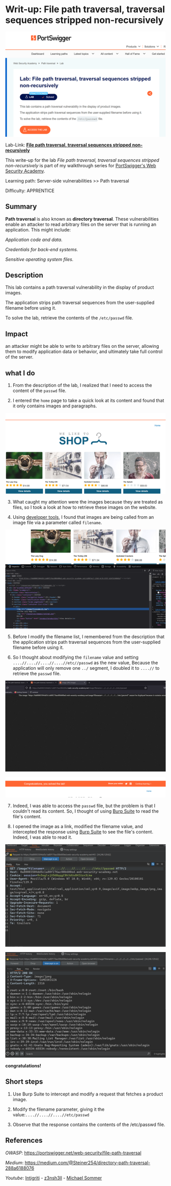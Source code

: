 # Writ-up: File path traversal, traversal sequences stripped non-recursively

![](img/logo.png)

Lab-Link: **[File path traversal, traversal sequences stripped non-recursively](https://portswigger.net/web-security/file-path-traversal/lab-sequences-stripped-non-recursively)**

This write-up for the lab *File path traversal, traversal sequences stripped non-recursively* is part of my walkthrough series for [PortSwigger's Web Security Academy](https://portswigger.net/web-security).

Learning path: Server-side vulnerabilities >> Path traversal

Difficulty: APPRENTICE

## Summary

__Path traversal__ is also known as __directory traversal__. These vulnerabilities enable an attacker to read arbitrary files on the server that is running an application. This might include:

_Application code and data._

_Credentials for back-end systems._

_Sensitive operating system files._

## Description

This lab contains a path traversal vulnerability in the display of product images.

The application strips path traversal sequences from the user-supplied filename before using it.

To solve the lab, retrieve the contents of the `/etc/passwd` file.

## Impact

an attacker might be able to write to arbitrary files on the server, allowing them to modify application data or behavior, and ultimately take full control of the server.

## what I do

1. From the description of the lab, I realized that I need to access the content of the `passwd` file.

2. I entered the `home` page to take a quick look at its content and found that it only contains images and paragraphs.

![](img/home-page.png)

3. What caught my attention were the images because they are treated as files, so I took a look at how to retrieve these images on the website.

4. Using [developer tools](https://developer.mozilla.org/en-US/docs/Learn/Common_questions/Tools_and_setup/What_are_browser_developer_tools), I found that images are being called from an image file via a parameter called `filename`.

![](img/filename-parameter.png)

5. Before I modify the filename list, I remembered from the description that the application strips path traversal sequences from the user-supplied filename before using it.

1. So I thought about modifying the `filename` value and setting `....//....//....//....//etc//passwd` as the new value, Because the application will only remove one `../` segment, I doubled it to `....//` to retrieve the `passwd` file.

![](img/passwd-file.png)

![](img/congratualtions.png)

7. Indeed, I was able to access the `passwd` file, but the problem is that I couldn't read its content. So, I thought of using [Burp Suite](https://portswigger.net/burp/communitydownload) to read the file's content.

8. I opened the image as a link, modified the filename value, and intercepted the response using [Burp Suite](https://portswigger.net/burp/communitydownload) to see the file's content. Indeed, I was able to read it.

![](img/get-passwd.png)

![](img/passwd-content.png)

__congratulations!__

## Short steps

1. Use Burp Suite to intercept and modify a request that fetches a product image.

2. Modify the filename parameter, giving it the value:`....//....//....//etc/passwd`

3. Observe that the response contains the contents of the /etc/passwd file.

## References

*OWASP*: https://portswigger.net/web-security/file-path-traversal

*Medium*: https://medium.com/@Steiner254/directory-path-traversal-288a6188076

*Youtube*: [Intigriti](https://youtu.be/17KYOIf5ZbU) - [z3nsh3ll](https://youtu.be/n0M-nOEB6a8) - [Michael Sommer](https://youtu.be/bydjunJhZaE)
